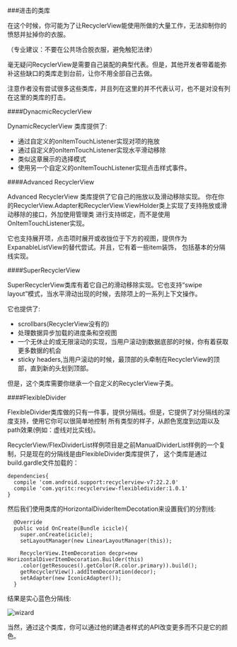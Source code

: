 ###进击的类库

在这个时候，你可能为了让RecyclerView能使用所做的大量工作，无法抑制你的愤怒并扯掉你的衣服。

（专业建议：不要在公共场合脱衣服，避免触犯法律）

毫无疑问RecyclerView是需要自己装配的典型代表。但是，其他开发者带着能弥补这些缺口的类库走到台前，让你不用全部自己去做。

注意作者没有尝试很多这些类库，并且列在这里的并不代表认可，也不是对没有列在这里的类库的打击。

####DynacmicRecyclerView

DynamicRecyclerView 类库提供了:

* 通过自定义的onItemTouchListener实现对项的拖放
* 通过自定义的onItemTouchListener实现水平滑动移除
* 类似这章展示的选择模式
* 使用另一个自定义的onItemTouchListener实现点击样式事件。

####Advanced RecyclerView

Advanced RecyclerView 类库提供了它自己的拖放以及滑动移除实现。
你在你的RecyclerView.Adapter和RecyclerView.ViewHolder类上实现了支持拖放或滑动移除的接口，外加使用管理类
进行支持绑定，而不是使用OnItemTouchListener实现。

它也支持展开项，点击项时展开或收拢位于下方的视图，提供作为ExpanableListView的替代尝试。并且，它有着一些item装饰，
包括基本的分隔线实现。

####SuperRecyclerView

SuperRecyclerView类库有着它自己的滑动移除实现。它也支持“swipe layout”模式，当水平滑动出现的时候，去除项上的一系列上下文操作。

它也提供了:

* scrollbars(RecyclerView没有的)
* 处理数据异步加载的进度条和空视图
* 一个无休止的或无限滚动的实现，当用户滚动到数据底部的时候，你有着获取更多数据的机会
* sticky headers,当用户滚动的时候，最顶部的头牵制在RecyclerView的顶部，直到新的头划到顶部。

但是，这个类库需要你继承一个自定义的RecyclerView子类。

####FlexibleDivider

FlexibleDivider类库做的只有一件事，提供分隔线。但是，它提供了对分隔线的深度支持，使用它你可以很简单地控制
所有类型的样子，从颜色宽度到边距以及path效果(例如：虚线对比实线)。

RecyclerView/FlexDividerList样例项目是之前ManualDividerList样例的一个复制，只是现在的分隔线是由FlexibleDivider类库提供了，
这个类库是通过build.gardle文件加载的：

    dependencies{
      compile 'com.android.support:recyclerview-v7:22.2.0'
      compile 'com.yqritc:recyclerview-flexibledivider:1.0.1'
    }

 然后我们使用类库的HorizontalDividerItemDecotation来设置我们的分割线:
    
      @Override
      public void OnCreate(Bundle icicle){
        super.onCreate(icicle);
        setLayoutManager(new LinearLayoutManager(this));

        RecyclerView.ItemDecoration decpr=new HorizontalDiverItemDecoration.Builder(this)
        .color(getResouces().getColor(R.color.primary)).build();
        getRecyclerView().addItemDecoration(decor);
        setAdapter(new IconicAdapter());
      }   

结果是实心蓝色分隔线:

![wizard](/the_busy_coder's_guide/img/figure_449.png)

当然，通过这个类库，你可以通过他的建造者样式的API改变更多而不只是它的颜色。
